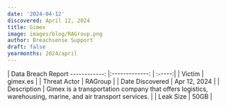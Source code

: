 ```yaml
---
date: '2024-04-12'
discovered: April 12, 2024
title: Gimex
image: images/blog/RAGroup.png
author: Breachsense Support
draft: false
yearmonths: 2024/april
---
```



| Data Breach Report
------------:     |:-------------:    | :-----:|
| Victim      | gimex.es      | 
| Threat Actor      | RAGroup      | 
| Date Discovered      | Apr 12, 2024      | 
| Description      | Gimex is a transportation company that offers logistics, warehousing, marine, and air transport services.      | 
| Leak Size      | 50GB      | 


